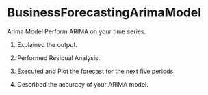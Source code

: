 # BusinessForecastingArimaModel
Arima Model 
Perform ARIMA on your time series. 

1. Explained the output.

2. Performed Residual Analysis.

3. Executed and Plot the forecast for the next five periods.
 
4. Described the accuracy of your ARIMA model.
